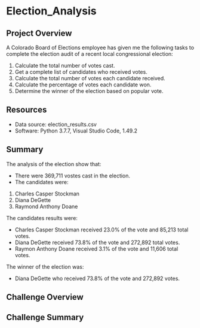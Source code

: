 # Election_Analysis

## Project Overview
A Colorado Board of Elections employee has given me the following tasks to complete the election audit of a recent local congressional election:

1. Calculate the total number of votes cast.
2. Get a complete list of candidates who received votes.
3. Calculate the total number of votes each candidate received.
4. Calculate the percentage of votes each candidate won.
5. Determine the winner of the election based on popular vote.

## Resources
- Data source: election_results.csv
- Software: Python 3.7.7, Visual Studio Code, 1.49.2

## Summary
The analysis of the election show that:
- There were 369,711 vostes cast in the election.
- The candidates were:
1. Charles Casper Stockman
2. Diana DeGette
3. Raymond Anthony Doane

The candidates results were:
- Charles Casper Stockman received 23.0% of the vote and 85,213 total votes.
- Diana DeGette received 73.8% of the vote and 272,892 total votes.
- Raymon Anthony Doane received 3.1% of the vote and 11,606 total votes.

The winner of the election was:
- Diana DeGette who received 73.8% of the vote and 272,892 votes.

## Challenge Overview

## Challenge Summary



